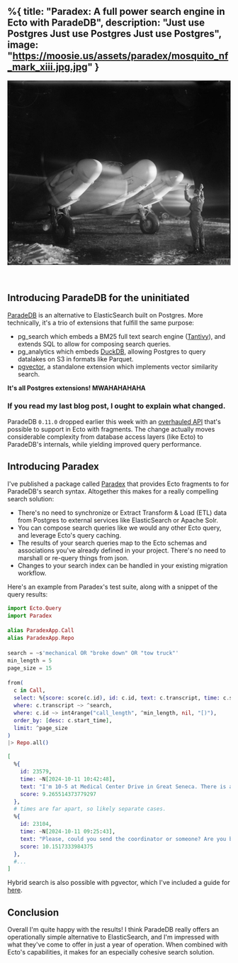 %{
  title: "Paradex: A full power search engine in Ecto with ParadeDB",
  description: "Just use Postgres Just use Postgres Just use Postgres",
  image: "https://moosie.us/assets/paradex/mosquito_nf_mark_xiii.jpg.jpg"
}
---
<div style="display:flex;justify-content:center;">
  <img src="./assets/paradex/mosquito_nf_mark_xiii.jpg" alt="Mosquito PR MK XVI" style="margin-bottom: 2rem;">
  <!-- source: https://www.iwm.org.uk/collections/item/object/205211733 -->
</div>

## Introducing ParadeDB for the uninitiated

[ParadeDB](https://www.paradedb.com/) is an alternative to ElasticSearch built on Postgres. More technically, it's a trio of extensions that fulfill the same purpose:

* pg_search which embeds a BM25 full text search engine ([Tantivy](https://github.com/quickwit-oss/tantivy)), and extends SQL to allow for composing search queries.
* pg_analytics which embeds [DuckDB](https://duckdb.org/), allowing Postgres to query datalakes on S3 in formats like Parquet.
* [pgvector](https://github.com/pgvector/pgvector), a standalone extension which implements vector similarity search.

**It's all Postgres extensions! MWAHAHAHAHA**

### If you read my last blog post, I ought to explain what changed.

ParadeDB `0.11.0` dropped earlier this week with an [overhauled API](https://docs.paradedb.com/changelog/0.11.0) that's possible to support in Ecto with fragments. The change actually moves considerable complexity from database access layers (like Ecto) to ParadeDB's internals, while yielding improved query performance.

## Introducing Paradex

I've published a package called [Paradex](https://hexdocs.pm/paradex/readme.html) that provides Ecto fragments to for ParadeDB's search syntax. Altogether this makes for a really compelling search solution:

* There's no need to synchronize or Extract Transform & Load (ETL) data from Postgres to external services like ElasticSearch or Apache Solr.
* You can compose search queries like we would any other Ecto query, and leverage Ecto's query caching.
* The results of your search queries map to the Ecto schemas and associations you've already defined in your project. There's no need to marshall or re-query things from json.
* Changes to your search index can be handled in your existing migration workflow.

Here's an example from Paradex's test suite, along with a snippet of the query results:
```elixir
import Ecto.Query
import Paradex

alias ParadexApp.Call
alias ParadexApp.Repo

search = ~s'mechanical OR "broke down" OR "tow truck"'
min_length = 5
page_size = 15

from(
  c in Call,
  select: %{score: score(c.id), id: c.id, text: c.transcript, time: c.start_time},
  where: c.transcript ~> ^search,
  where: c.id ~> int4range("call_length", ^min_length, nil, "[)"),
  order_by: [desc: c.start_time],
  limit: ^page_size
)
|> Repo.all()
```

```elixir
[
  %{
    id: 23579,
    time: ~N[2024-10-11 10:42:48],
    text: "I'm 10-5 at Medical Center Drive in Great Seneca. There is an accident. They haven't blocked any of the roads yet, but they might have to block it once the tow truck is here. I'll just stick around.",
    score: 9.265514373779297
  },
  # times are far apart, so likely separate cases.
  %{
    id: 23104,
    time: ~N[2024-10-11 09:25:43],
    text: "Please, could you send the coordinator or someone? Are you broke down right before Watkins, ma'am?",
    score: 10.1517333984375
  },
  #...
]
```

Hybrid search is also possible with pgvector, which I've included a guide for [here](https://hexdocs.pm/paradex/hybrid_search.html).

## Conclusion

Overall I'm quite happy with the results! I think ParadeDB really offers an operationally simple alternative to ElasticSearch, and I'm impressed with what they've come to offer in just a year of operation. When combined with Ecto's capabilities, it makes for an especially cohesive search solution.
